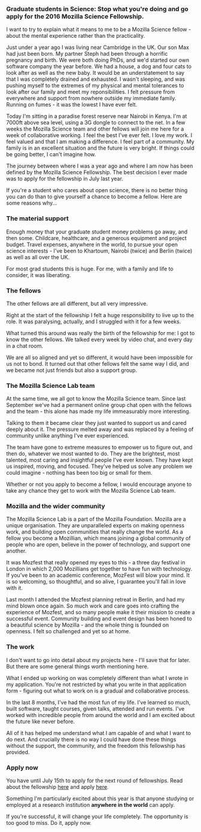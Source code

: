 ### Graduate students in Science: Stop what you're doing and go apply for the 2016 Mozilla Science Fellowship.

I want to try to explain what it means to me to be a Mozilla Science fellow - about the mental experience rather than the practicality.

Just under a year ago I was living near Cambridge in the UK. Our son Max had just been born. My partner Steph had been through a horrific pregnancy and birth. We were both doing PhDs, and we'd started our own software company the year before. We had a house, a dog and four cats to look after as well as the new baby. It would be an understatement to say that I was completely drained and exhausted. I wasn't sleeping, and was pushing myself to the extremes of my physical and mental tolerances to look after our family and meet my reponsibilities. I felt pressure from everywhere and support from nowhere outside my immediate family. Running on fumes - it was the lowest I have ever felt.

Today I'm sitting in a paradise forest reserve near Nairobi in Kenya. I'm at 7000ft above sea level, using a 3G dongle to connect to the net. In a few weeks the Mozilla Science team and other fellows will join me here for a week of collaborative working. I feel the best I've ever felt. I love my work. I feel valued and that I am making a difference. I feel part of a community. My family is in an excellent situation and the future is very bright. If things could be going better, I can't imagine how.

The journey between where I was a year ago and where I am now has been defined by the Mozilla Science Fellowship. The best decision I ever made was to apply for the fellowship in July last year.

If you're a student who cares about open science, there is no better thing you can do than to give yourself a chance to become a fellow. Here are some reasons why...

### The material support

Enough money that your graduate student money problems go away, and then some. Childcare, healthcare, and a generous equipment and project budget. Travel expenses, anywhere in the world, to pursue your open science interests - I've been to Khartoum, Nairobi (twice) and Berlin (twice) as well as all over the UK.

For most grad students this is huge. For me, with a family and life to consider, it was liberating.

### The fellows

The other fellows are all different, but all very impressive.

Right at the start of the fellowship I felt a huge responsibility to live up to the role. It was paralysing, actually, and I struggled with it for a few weeks.

What turned this around was really the birth of the fellowship for me: I got to know the other fellows. We talked every week by video chat, and every day in a chat room.

We are all so aligned and yet so different, it would have been impossible for us not to bond. It turned out that other fellows felt the same way I did, and we became not just friends but also a support group.

### The Mozilla Science Lab team

At the same time, we all got to know the Mozilla Science team. Since last September we've had a permanent online group chat open with the fellows and the team - this alone has made my life immeasurably more interesting.

Talking to them it became clear they just wanted to support us and cared deeply about it. The pressure melted away and was replaced by a feeling of community unlike anything I've ever experienced.

The team have gone to extreme measures to empower us to figure out, and then do, whatever we most wanted to do. They are the brightest, most talented, most caring and insightful people I've ever known. They have kept us inspired, moving, and focused. They've helped us solve any problem we could imagine - nothing has been too big or small for them.

Whether or not you apply to become a fellow, I would encourage anyone to take any chance they get to work with the Mozilla Science Lab team.

### Mozilla and the wider community

The Mozilla Science Lab is a part of the Mozilla Foundation. Mozilla are a unique organisation. They are unparalleled experts on making openness work, and building open communities that really change the world. As a fellow you become a Mozillian, which means joining a global community of people who are open, believe in the power of technology, and support one another.

It was Mozfest that really opened my eyes to this - a three day festival in London in which 2,000 Mozillians get together to have fun with technology. If you've been to an academic conference, MozFest will blow your mind. It is so welcoming, so thoughtful, and so alive, I guarantee you'll fall in love with it.

Last month I attended the Mozfest planning retreat in Berlin, and had my mind blown once again. So much work and care goes into crafting the experience of Mozfest, and so many people make it their mission to create a successful event. Community building and event design has been honed to a beautiful science by Mozilla - and the whole thing is founded on openness. I felt so challenged and yet so at home.

### The work

I don't want to go into detail about my projects here - I'll save that for later. But there are some general things worth mentioning here.

What I ended up working on was completely different than what I wrote in my application. You're not restricted by what you write in that application form - figuring out what to work on is a gradual and collaborative process.

In the last 8 months, I've had the most fun of my life. I've learned so much, built software, taught courses, given talks, attended and run events. I've worked with incredible people from around the world and I am excited about the future like never before.

All of it has helped me understand what I am capable of and what I want to do next. And crucially there is no way I could have done these things without the support, the community, and the freedom this fellowship has provided.

### Apply now

You have until July 15th to apply for the next round of fellowships. Read about the fellowship [here](https://science.mozilla.org/programs/fellowships) and apply [here](https://mozilla-science-lab.forms.fm/mozilla-fellows-for-science-2016).

Something I'm particularly excited about this year is that anyone studying or employed at a research institution **anywhere in the world** can apply.

If you're successful, it will change your life completely. The opportunity is too good to miss. Do it, apply now.
